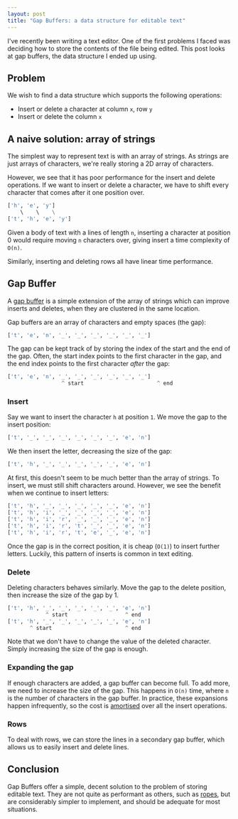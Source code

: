 ```yaml
---
layout: post 
title: "Gap Buffers: a data structure for editable text"
--- 
```


I've recently been writing a text editor. One of the first problems I faced was
deciding how to store the contents of the file being edited. This post looks at
gap buffers, the data structure I ended up using.

## Problem

We wish to find a data structure which supports the following operations:

- Insert or delete a character at column `x`, row `y`
- Insert or delete the column `x`

## A naive solution: array of strings

The simplest way to represent text is with an array of strings. As strings are
just arrays of characters, we're really storing a 2D array of characters. 

However, we see that it has poor performance for the insert and delete
operations. If we want to insert or delete a character, we have to shift every
character that comes after it one position over. 

```python
['h', 'e', 'y']
    \    \    \
['t', 'h', 'e', 'y']
```

Given a body of text with a lines of length `n`, inserting a character at
position 0 would require moving `n` characters over, giving insert a time
complexity of `O(n)`. 

Similarly, inserting and deleting rows all have linear time performance.

## Gap Buffer

A [gap buffer](https://en.wikipedia.org/wiki/Gap_buffer) is a simple extension
of the array of strings which can improve inserts and deletes, when they are
clustered in the same location.

Gap buffers are an array of characters and empty spaces (the gap):

```python
['t', 'e', 'n', '_', '_', '_', '_', '_', '_']
```

The gap can be kept track of by storing the index of the start and the end of
the gap. Often, the start index points to the first character in the gap, and
the end index points to the first character *after* the gap:

```python
['t', 'e', 'n', '_', '_', '_', '_', '_', '_']
                 ^ start                       ^ end
```

### Insert

Say we want to insert the character `h` at position `1`. We move the gap to the
insert position:

```python
['t', '_', '_', '_', '_', '_', '_', 'e', 'n']
```

We then insert the letter, decreasing the size of the gap:

```python
['t', 'h', '_', '_', '_', '_', '_', 'e', 'n']
```

At first, this doesn't seem to be much better than the array of strings. To
insert, we must still shift characters around. However, we see the benefit
when we continue to insert letters:

```python
['t', 'h', '_', '_', '_', '_', '_', 'e', 'n']
['t', 'h', 'i', '_', '_', '_', '_', 'e', 'n']
['t', 'h', 'i', 'r', '_', '_', '_', 'e', 'n']
['t', 'h', 'i', 'r', 't', '_', '_', 'e', 'n']
['t', 'h', 'i', 'r', 't', 'e', '_', 'e', 'n']
```

Once the gap is in the correct position, it is cheap (`O(1)`) to insert further
letters. Luckily, this pattern of inserts is common in text editing.

### Delete

Deleting characters behaves similarly. Move the gap to the delete position, then
increase the size of the gap by 1. 
 
```python
['t', 'h', '_', '_', '_', '_', '_', 'e', 'n']
            ^ start                  ^ end
['t', 'h', '_', '_', '_', '_', '_', 'e', 'n']
       ^ start                       ^ end
```

Note that we don't have to change the value
of the deleted character. Simply increasing the size of the gap is enough.

### Expanding the gap

If enough characters are added, a gap buffer can become full. To add more, we
need to increase the size of the gap. This happens in `O(n)` time, where `n` is
the number of characters in the gap buffer. In practice, these expansions happen
infrequently, so the cost is
[amortised](https://stackoverflow.com/questions/200384/constant-amortized-time/)
over all the insert operations.

### Rows

To deal with rows, we can store the lines in a secondary gap buffer, which
allows us to easily insert and delete lines.

## Conclusion

Gap Buffers offer a simple, decent solution to the problem of storing editable
text. They are not quite as performant as others, such as
[ropes](https://en.wikipedia.org/wiki/Rope_(data_structure)), but are
considerably simpler to implement, and should be adequate for most situations.


